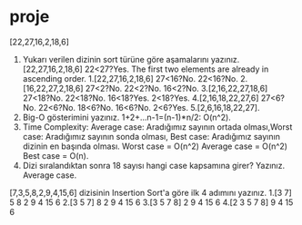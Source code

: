 # proje
[22,27,16,2,18,6]
1. Yukarı verilen dizinin sort türüne göre aşamalarını yazınız.
 [22,27,16,2,18,6] 22<27?Yes. The first two elements are already in ascending order.
1.[22,27,16,2,18,6] 27<16?No. 22<16?No.
2.[16,22,27,2,18,6] 27<2?No. 22<2?No. 16<2?No.
3.[2,16,22,27,18,6] 27<18?No. 22<18?No. 16<18?Yes. 2<18?Yes.
4.[2,16,18,22,27,6] 27<6?No. 22<6?No. 18<6?No. 16<6?No. 2<6?Yes.
5.[2,6,16,18,22,27].
2. Big-O gösterimini yazınız.
1+2+...n-1=(n-1)*n/2: O(n^2).
3. Time Complexity: Average case: Aradığımız sayının ortada olması,Worst case: Aradığımız sayının sonda olması, Best case: Aradığımız sayının dizinin en başında olması.
Worst case = O(n^2)
Average case = O(n^2)
Best case = O(n).
4. Dizi sıralandıktan sonra 18 sayısı hangi case kapsamına girer? Yazınız.
Average case.

[7,3,5,8,2,9,4,15,6] dizisinin Insertion Sort'a göre ilk 4 adımını yazınız.
1.[3 7] 5 8 2 9 4 15 6 
2.[3 5 7] 8 2 9 4 15 6
3.[3 5 7 8] 2 9 4 15 6
4.[2 3 5 7 8] 9 4 15 6
